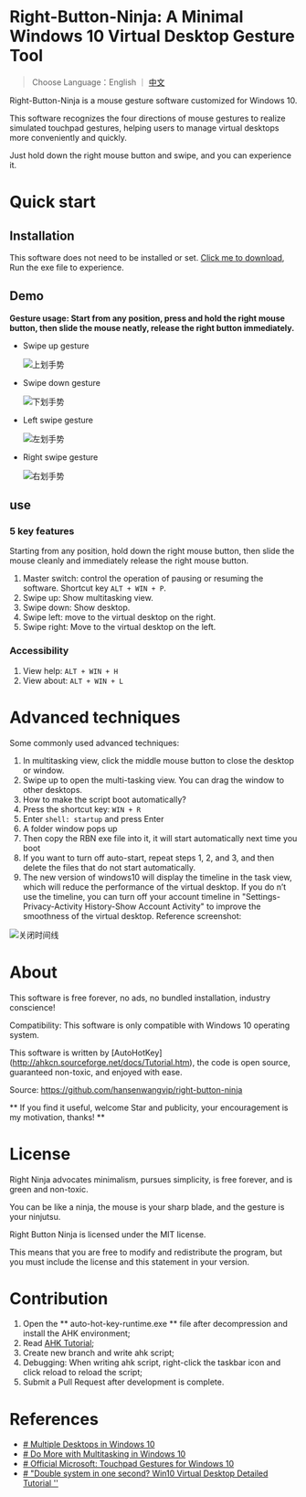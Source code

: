 # Right-Button-Ninja: A Minimal Windows 10 Virtual Desktop Gesture Tool

> Choose Language：English ｜ [中文](https://github.com/hansenwangvip/right-button-ninja/blob/master/README_CN.md)

Right-Button-Ninja is a mouse gesture software customized for Windows 10.

This software recognizes the four directions of mouse gestures to realize simulated touchpad gestures, helping users to manage virtual desktops more conveniently and quickly.

Just hold down the right mouse button and swipe, and you can experience it.

# Quick start

## Installation

This software does not need to be installed or set.
[Click me to download](https://github.com/hansenwangvip/right-button-ninja/releases/download/v1.0.1/RBN.right-button-ninja@1.0.1.zip), Run the exe file to experience.

## Demo

**Gesture usage: Start from any position, press and hold the right mouse button, then slide the mouse neatly, release the right button immediately.**

- Swipe up gesture

	![上划手势](./imgs/slide-up.gif)

- Swipe down gesture

	![下划手势](./imgs/slide-down.gif)

- Left swipe gesture

	![左划手势](./imgs/slide-left.gif)

- Right swipe gesture

	![右划手势](./imgs/slide-right.gif)


## use

### 5 key features

Starting from any position, hold down the right mouse button, then slide the mouse cleanly and immediately release the right mouse button.

1. Master switch: control the operation of pausing or resuming the software. Shortcut key `ALT + WIN + P`.
2. Swipe up: Show multitasking view.
3. Swipe down: Show desktop.
4. Swipe left: move to the virtual desktop on the right.
5. Swipe right: Move to the virtual desktop on the left.

### Accessibility

1. View help: `ALT + WIN + H`
2. View about: `ALT + WIN + L`


# Advanced techniques

Some commonly used advanced techniques:

1. In multitasking view, click the middle mouse button to close the desktop or window.
2. Swipe up to open the multi-tasking view. You can drag the window to other desktops.
3. How to make the script boot automatically?
1. Press the shortcut key: `WIN + R`
2. Enter `shell: startup` and press Enter
3. A folder window pops up
4. Then copy the RBN exe file into it, it will start automatically next time you boot
5. If you want to turn off auto-start, repeat steps 1, 2, and 3, and then delete the files that do not start automatically.
4. The new version of windows10 will display the timeline in the task view, which will reduce the performance of the virtual desktop. If you do n’t use the timeline, you can turn off your account timeline in "Settings-Privacy-Activity History-Show Account Activity" to improve the smoothness of the virtual desktop. Reference screenshot:

![关闭时间线](./imgs/turn-off-timeline.png)

# About

This software is free forever, no ads, no bundled installation, industry conscience!

Compatibility: This software is only compatible with Windows 10 operating system.

This software is written by [AutoHotKey] (http://ahkcn.sourceforge.net/docs/Tutorial.htm), the code is open source, guaranteed non-toxic, and enjoyed with ease.

Source: <https://github.com/hansenwangvip/right-button-ninja>

** If you find it useful, welcome Star and publicity, your encouragement is my motivation, thanks! **

# License

Right Ninja advocates minimalism, pursues simplicity, is free forever, and is green and non-toxic.

You can be like a ninja, the mouse is your sharp blade, and the gesture is your ninjutsu.

Right Button Ninja is licensed under the MIT license.

This means that you are free to modify and redistribute the program, but you must include the license and this statement in your version.

# Contribution

1. Open the ** auto-hot-key-runtime.exe ** file after decompression and install the AHK environment;
2. Read [AHK Tutorial](http://ahkcn.sourceforge.net/docs/Tutorial.htm);
3. Create new branch and write ahk script;
4. Debugging: When writing ahk script, right-click the taskbar icon and click reload to reload the script;
5. Submit a Pull Request after development is complete.


# References

- [# Multiple Desktops in Windows 10](https://support.microsoft.com/en-us/help/4028538/windows-10-multiple-desktops)
- [# Do More with Multitasking in Windows 10](https://support.microsoft.com/en-us/help/4026282/windows-10-get-more-done-with-multitasking)
- [# Official Microsoft: Touchpad Gestures for Windows 10](https://support.microsoft.com/en-us/help/4027871/windows-10-touchpad-gestures)
- [# "Double system in one second? Win10 Virtual Desktop Detailed Tutorial ''](https://www.pconline.com.cn/win8/560/5608916_all.html)
